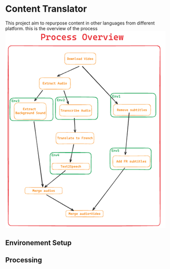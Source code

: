 # Content Translator

This project aim to repurpose content in other languages from different platform. this is the overview of the process
![Process Overview](./docs/process.png)

## Environement Setup

## Processing
